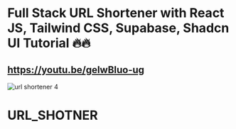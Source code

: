 # Full Stack URL Shortener with React JS, Tailwind CSS, Supabase, Shadcn UI Tutorial 🔥🔥
## https://youtu.be/geIwBIuo-ug
![url shortener 4](https://github.com/piyush-eon/url-shortener/assets/51760520/dc91a72a-6a96-4cbe-a58c-15c6986d3740)
# URL_SHOTNER
